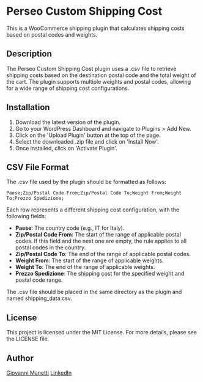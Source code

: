 # Perseo Custom Shipping Cost

This is a WooCommerce shipping plugin that calculates shipping costs based on postal codes and weights.

## Description

The Perseo Custom Shipping Cost plugin uses a .csv file to retrieve shipping costs based on the destination postal code and the total weight of the cart. The plugin supports multiple weights and postal codes, allowing for a wide range of shipping cost configurations.

## Installation

1. Download the latest version of the plugin.
2. Go to your WordPress Dashboard and navigate to Plugins > Add New.
3. Click on the 'Upload Plugin' button at the top of the page.
4. Select the downloaded .zip file and click on 'Install Now'.
5. Once installed, click on 'Activate Plugin'.

## CSV File Format

The .csv file used by the plugin should be formatted as follows:

`Paese;Zip/Postal Code From;Zip/Postal Code To;Weight From;Weight To;Prezzo Spedizione;`

Each row represents a different shipping cost configuration, with the following fields:

- **Paese**: The country code (e.g., IT for Italy).
- **Zip/Postal Code From**: The start of the range of applicable postal codes. If this field and the next one are empty, the rule applies to all postal codes in the country.
- **Zip/Postal Code To**: The end of the range of applicable postal codes.
- **Weight From**: The start of the range of applicable weights.
- **Weight To**: The end of the range of applicable weights.
- **Prezzo Spedizione**: The shipping cost for the specified weight and postal code range.

The .csv file should be placed in the same directory as the plugin and named shipping_data.csv.

## License
This project is licensed under the MIT License. For more details, please see the LICENSE file.

## Author
[Giovanni Manetti](https://github.com/giovannimanetti11)
[LinkedIn](https://www.linkedin.com/in/giovannimanetti/)
